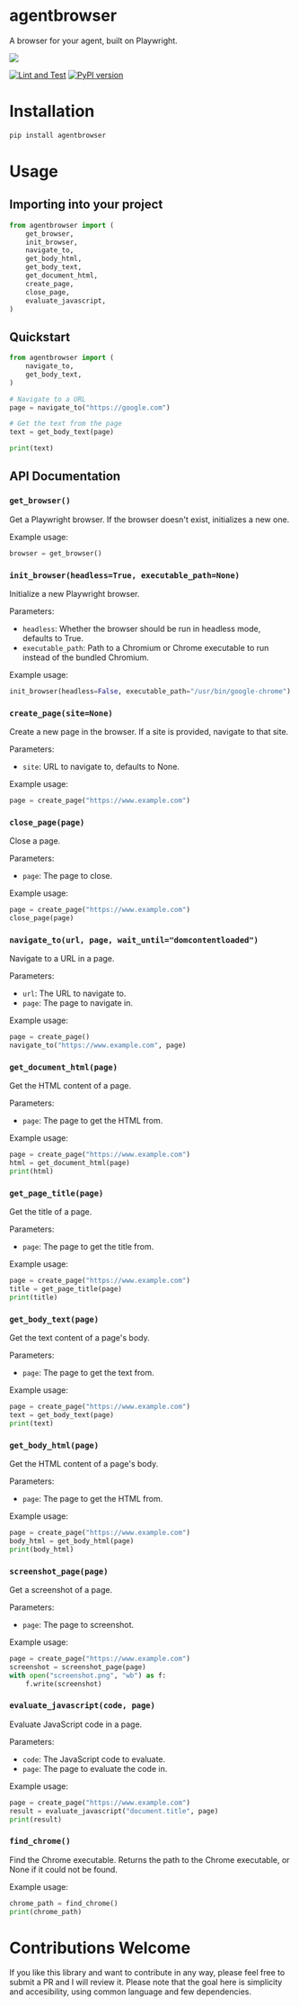 # agentbrowser

A browser for your agent, built on Playwright.

<img src="resources/image.jpg">

[![Lint and Test](https://github.com/AutonomousResearchGroup/agentbrowser/actions/workflows/test.yml/badge.svg)](https://github.com/AutonomousResearchGroup/agentbrowser/actions/workflows/test.yml)
[![PyPI version](https://badge.fury.io/py/agentbrowser.svg)](https://badge.fury.io/py/agentbrowser)

# Installation

```bash
pip install agentbrowser
```

# Usage

## Importing into your project

```python
from agentbrowser import (
    get_browser,
    init_browser,
    navigate_to,
    get_body_html,
    get_body_text,
    get_document_html,
    create_page,
    close_page,
    evaluate_javascript,
)
```

## Quickstart

```python
from agentbrowser import (
    navigate_to,
    get_body_text,
)

# Navigate to a URL
page = navigate_to("https://google.com")

# Get the text from the page
text = get_body_text(page)

print(text)
```

## API Documentation

### `get_browser()`

Get a Playwright browser. If the browser doesn't exist, initializes a new one.

Example usage:

```python
browser = get_browser()
```

### `init_browser(headless=True, executable_path=None)`

Initialize a new Playwright browser.

Parameters:

- `headless`: Whether the browser should be run in headless mode, defaults to True.
- `executable_path`: Path to a Chromium or Chrome executable to run instead of the bundled Chromium.

Example usage:

```python
init_browser(headless=False, executable_path="/usr/bin/google-chrome")
```

### `create_page(site=None)`

Create a new page in the browser. If a site is provided, navigate to that site.

Parameters:

- `site`: URL to navigate to, defaults to None.

Example usage:

```python
page = create_page("https://www.example.com")
```

### `close_page(page)`

Close a page.

Parameters:

- `page`: The page to close.

Example usage:

```python
page = create_page("https://www.example.com")
close_page(page)
```

### `navigate_to(url, page, wait_until="domcontentloaded")`

Navigate to a URL in a page.

Parameters:

- `url`: The URL to navigate to.
- `page`: The page to navigate in.

Example usage:

```python
page = create_page()
navigate_to("https://www.example.com", page)
```

### `get_document_html(page)`

Get the HTML content of a page.

Parameters:

- `page`: The page to get the HTML from.

Example usage:

```python
page = create_page("https://www.example.com")
html = get_document_html(page)
print(html)
```

### `get_page_title(page)`

Get the title of a page.

Parameters:

- `page`: The page to get the title from.

Example usage:

```python
page = create_page("https://www.example.com")
title = get_page_title(page)
print(title)
```

### `get_body_text(page)`

Get the text content of a page's body.

Parameters:

- `page`: The page to get the text from.

Example usage:

```python
page = create_page("https://www.example.com")
text = get_body_text(page)
print(text)
```

### `get_body_html(page)`

Get the HTML content of a page's body.

Parameters:

- `page`: The page to get the HTML from.

Example usage:

```python
page = create_page("https://www.example.com")
body_html = get_body_html(page)
print(body_html)
```

### `screenshot_page(page)`

Get a screenshot of a page.

Parameters:

- `page`: The page to screenshot.

Example usage:

```python
page = create_page("https://www.example.com")
screenshot = screenshot_page(page)
with open("screenshot.png", "wb") as f:
    f.write(screenshot)
```

### `evaluate_javascript(code, page)`

Evaluate JavaScript code in a page.

Parameters:

- `code`: The JavaScript code to evaluate.
- `page`: The page to evaluate the code in.

Example usage:

```python
page = create_page("https://www.example.com")
result = evaluate_javascript("document.title", page)
print(result)
```

### `find_chrome()`

Find the Chrome executable. Returns the path to the Chrome executable, or None if it could not be found.

Example usage:

```python
chrome_path = find_chrome()
print(chrome_path)
```

# Contributions Welcome

If you like this library and want to contribute in any way, please feel free to submit a PR and I will review it. Please note that the goal here is simplicity and accesibility, using common language and few dependencies.
